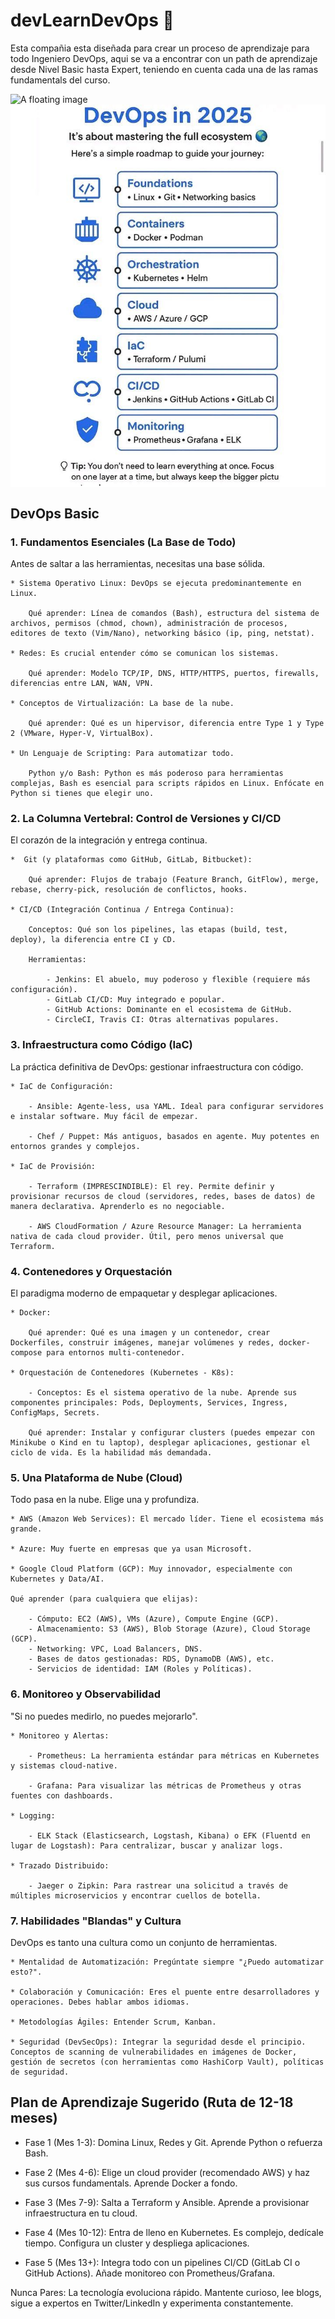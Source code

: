 
# devLearnDevOps 👋

Esta compañia esta diseñada para crear un proceso de aprendizaje para todo Ingeniero DevOps, aqui se va a encontrar con un path de aprendizaje desde Nivel Basic hasta Expert, teniendo en cuenta cada una de las ramas fundamentals del curso. 

<img src="" width="300" alt="A floating image" style="text-align: center;">
<div style="text-align: center;">
  <img src="https://github.com/devLearnDevOps/.github/blob/main/DevOps.jpg" alt="Centered image" style="display: block; margin: 0 auto;">
</div>

## DevOps Basic

### 1. Fundamentos Esenciales (La Base de Todo)
Antes de saltar a las herramientas, necesitas una base sólida.

    * Sistema Operativo Linux: DevOps se ejecuta predominantemente en Linux.

        Qué aprender: Línea de comandos (Bash), estructura del sistema de archivos, permisos (chmod, chown), administración de procesos, editores de texto (Vim/Nano), networking básico (ip, ping, netstat).

    * Redes: Es crucial entender cómo se comunican los sistemas.

        Qué aprender: Modelo TCP/IP, DNS, HTTP/HTTPS, puertos, firewalls, diferencias entre LAN, WAN, VPN.

    * Conceptos de Virtualización: La base de la nube.

        Qué aprender: Qué es un hipervisor, diferencia entre Type 1 y Type 2 (VMware, Hyper-V, VirtualBox).

    * Un Lenguaje de Scripting: Para automatizar todo.

        Python y/o Bash: Python es más poderoso para herramientas complejas, Bash es esencial para scripts rápidos en Linux. Enfócate en Python si tienes que elegir uno.

### 2. La Columna Vertebral: Control de Versiones y CI/CD
El corazón de la integración y entrega continua.

    *  Git (y plataformas como GitHub, GitLab, Bitbucket):

        Qué aprender: Flujos de trabajo (Feature Branch, GitFlow), merge, rebase, cherry-pick, resolución de conflictos, hooks.

    * CI/CD (Integración Continua / Entrega Continua):

        Conceptos: Qué son los pipelines, las etapas (build, test, deploy), la diferencia entre CI y CD.

        Herramientas:

            - Jenkins: El abuelo, muy poderoso y flexible (requiere más configuración).
            - GitLab CI/CD: Muy integrado e popular.
            - GitHub Actions: Dominante en el ecosistema de GitHub.
            - CircleCI, Travis CI: Otras alternativas populares.

### 3. Infraestructura como Código (IaC)
La práctica definitiva de DevOps: gestionar infraestructura con código.

    * IaC de Configuración:

        - Ansible: Agente-less, usa YAML. Ideal para configurar servidores e instalar software. Muy fácil de empezar.

        - Chef / Puppet: Más antiguos, basados en agente. Muy potentes en entornos grandes y complejos.

    * IaC de Provisión:

        - Terraform (IMPRESCINDIBLE): El rey. Permite definir y provisionar recursos de cloud (servidores, redes, bases de datos) de manera declarativa. Aprenderlo es no negociable.

        - AWS CloudFormation / Azure Resource Manager: La herramienta nativa de cada cloud provider. Útil, pero menos universal que Terraform.

### 4. Contenedores y Orquestación
El paradigma moderno de empaquetar y desplegar aplicaciones.

    * Docker:

        Qué aprender: Qué es una imagen y un contenedor, crear Dockerfiles, construir imágenes, manejar volúmenes y redes, docker-compose para entornos multi-contenedor.

    * Orquestación de Contenedores (Kubernetes - K8s):

        - Conceptos: Es el sistema operativo de la nube. Aprende sus componentes principales: Pods, Deployments, Services, Ingress, ConfigMaps, Secrets.

        Qué aprender: Instalar y configurar clusters (puedes empezar con Minikube o Kind en tu laptop), desplegar aplicaciones, gestionar el ciclo de vida. Es la habilidad más demandada.

### 5. Una Plataforma de Nube (Cloud)
Todo pasa en la nube. Elige una y profundiza.

    * AWS (Amazon Web Services): El mercado líder. Tiene el ecosistema más grande.

    * Azure: Muy fuerte en empresas que ya usan Microsoft.

    * Google Cloud Platform (GCP): Muy innovador, especialmente con Kubernetes y Data/AI.

    Qué aprender (para cualquiera que elijas):

        - Cómputo: EC2 (AWS), VMs (Azure), Compute Engine (GCP).
        - Almacenamiento: S3 (AWS), Blob Storage (Azure), Cloud Storage (GCP).
        - Networking: VPC, Load Balancers, DNS.
        - Bases de datos gestionadas: RDS, DynamoDB (AWS), etc.
        - Servicios de identidad: IAM (Roles y Políticas).

### 6. Monitoreo y Observabilidad
"Si no puedes medirlo, no puedes mejorarlo".

    * Monitoreo y Alertas:

        - Prometheus: La herramienta estándar para métricas en Kubernetes y sistemas cloud-native.

        - Grafana: Para visualizar las métricas de Prometheus y otras fuentes con dashboards.

    * Logging:

        - ELK Stack (Elasticsearch, Logstash, Kibana) o EFK (Fluentd en lugar de Logstash): Para centralizar, buscar y analizar logs.

    * Trazado Distribuido:

        - Jaeger o Zipkin: Para rastrear una solicitud a través de múltiples microservicios y encontrar cuellos de botella.

### 7. Habilidades "Blandas" y Cultura
DevOps es tanto una cultura como un conjunto de herramientas.

    * Mentalidad de Automatización: Pregúntate siempre "¿Puedo automatizar esto?".

    * Colaboración y Comunicación: Eres el puente entre desarrolladores y operaciones. Debes hablar ambos idiomas.

    * Metodologías Ágiles: Entender Scrum, Kanban.

    * Seguridad (DevSecOps): Integrar la seguridad desde el principio. Conceptos de scanning de vulnerabilidades en imágenes de Docker, gestión de secretos (con herramientas como HashiCorp Vault), políticas de seguridad.

## Plan de Aprendizaje Sugerido (Ruta de 12-18 meses)
* Fase 1 (Mes 1-3): Domina Linux, Redes y Git. Aprende Python o refuerza Bash.

* Fase 2 (Mes 4-6): Elige un cloud provider (recomendado AWS) y haz sus cursos fundamentals. Aprende Docker a fondo.

* Fase 3 (Mes 7-9): Salta a Terraform y Ansible. Aprende a provisionar infraestructura en tu cloud.

* Fase 4 (Mes 10-12): Entra de lleno en Kubernetes. Es complejo, dedícale tiempo. Configura un cluster y despliega aplicaciones.

* Fase 5 (Mes 13+): Integra todo con un pipelines CI/CD (GitLab CI o GitHub Actions). Añade monitoreo con Prometheus/Grafana.

Nunca Pares: La tecnología evoluciona rápido. Mantente curioso, lee blogs, sigue a expertos en Twitter/LinkedIn y experimenta constantemente.
